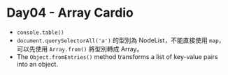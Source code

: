 # Day04 - Array Cardio
- `console.table()`
- `document.querySelectorAll('a')` 的型別為 NodeList，不能直接使用 `map`，可以先使用 `Array.from()` 將型別轉成 Array。
- The `Object.fromEntries()` method transforms a list of key-value pairs into an object.

